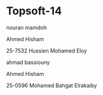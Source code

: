Topsoft-14
==========
nouran mamdoh

Ahmed Hisham

25-7532 Hussien Mohamed Eloy

ahmad bassiouny

Ahmed Hisham

25-0596 Mohamed Bahgat Elrakaiby




